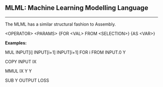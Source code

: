 ## MLML: Machine Learning Modelling Language
---
The MLML has a similar structural fashion to Assembly.

&lt;OPERATOR&gt; &lt;PARAMS&gt; {FOR &lt;VAL&gt; FROM &lt;SELECTION&gt;} {AS &lt;VAR&gt;}

**Examples:**

MUL INPUT[i] INPUT[i+1] INPUT[i+1] FOR i FROM INPUT.0 Y

COPY INPUT IX

MMUL IX Y Y

SUB Y OUTPUT LOSS